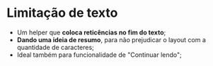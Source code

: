 # Limitação de texto
- Um helper que **coloca reticências no fim do texto**;
- **Dando uma ideia de resumo**, para não prejudicar o layout com a quantidade de caracteres;
- Ideal também para funcionalidade de "Continuar lendo";

~~~~html

~~~~